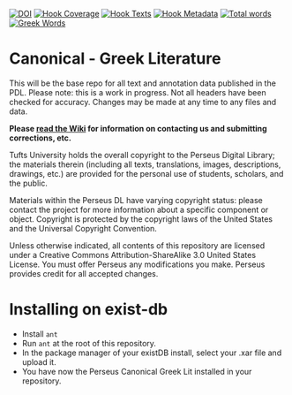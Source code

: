 [![DOI](https://zenodo.org/badge/DOI/10.5281/zenodo.596309.svg)](https://doi.org/10.5281/zenodo.596309)
[![Hook Coverage](https://ci.perseids.org/api/hook/v2.0/badges/PerseusDL/canonical-greekLit/coverage.svg)](https://ci.perseids.org/repo/PerseusDL/canonical-greekLit)
[![Hook Texts](https://ci.perseids.org/api/hook/v2.0/badges/PerseusDL/canonical-greekLit/texts.svg)](https://ci.perseids.org/repo/PerseusDL/canonical-greekLit)
[![Hook Metadata](https://ci.perseids.org/api/hook/v2.0/badges/PerseusDL/canonical-greekLit/metadata.svg)](https://ci.perseids.org/repo/PerseusDL/canonical-greekLit)
[![Total words](https://ci.perseids.org/api/hook/v2.0/badges/PerseusDL/canonical-greekLit/words.svg)](https://ci.perseids.org/repo/PerseusDL/canonical-greekLit)
[![Greek Words](https://ci.perseids.org/api/hook/v2.0/badges/PerseusDL/canonical-greekLit/words.svg?lang=grc)](https://ci.perseids.org/repo/PerseusDL/canonical-greekLit)


Canonical - Greek Literature
=========

This will be the base repo for all text and annotation data published in the PDL. Please note: this is a work in progress. Not all headers have been checked for accuracy. Changes may be made at any time to any files and data.

**Please [read the Wiki](https://github.com/PerseusDL/canonical-greekLit/wiki) for information on contacting us and submitting corrections, etc.**

Tufts University holds the overall copyright to the Perseus Digital Library; the materials therein 
(including all texts, translations, images, descriptions, drawings, etc.) are provided for the 
personal use of students, scholars, and the public. 

Materials within the Perseus DL have varying copyright status: please contact the project for more information 
about a specific component or object.  Copyright is protected by the copyright laws of the United States and 
the Universal Copyright Convention. 

Unless otherwise indicated, all contents of this repository are licensed under a 
Creative Commons Attribution-ShareAlike 3.0 United States License. You must  offer Perseus
any modifications you make. Perseus provides credit for all accepted changes.

# Installing on exist-db

- Install `ant`
- Run `ant` at the root of this repository.
- In the package manager of your existDB install, select your .xar file and upload it.
- You have now the Perseus Canonical Greek Lit installed in your repository.
